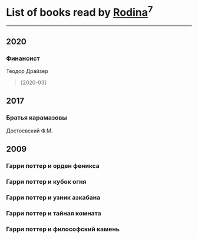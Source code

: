 # List of books read by [Rodina](https://plus.google.com/u/0/116257964632073652332/)<sup>7</sup>
---

## 2020

### Финансист
Теодор Драйзер
> [2020-03] 



## 2017

### Братья карамазовы
Достоевский Ф.М.



## 2009

### Гарри поттер и орден феникса


### Гарри поттер и кубок огня


### Гарри поттер и узник азкабана


### Гарри поттер и тайная комната


### Гарри поттер и философский камень



